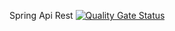 Spring Api Rest
[![Quality Gate Status](https://sonarcloud.io/api/project_badges/measure?project=br.com.unipam.infoweek.spring-api-rest%3Aspring-api-rest&metric=alert_status)](https://sonarcloud.io/dashboard?id=br.com.unipam.infoweek.spring-api-rest%3Aspring-api-rest)